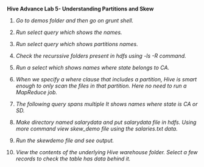 **Hive Advance Lab 5-  Understanding Partitions and Skew**

1. *Go to demos folder and then go on grunt shell.*

2. *Run select query which shows the names.*

3. *Run select query which shows partitions names.*

4. *Check the recurssive folders present in hdfs using -ls -R command.*

5. *Run a select which shows names where state belongs to CA.* 

6. *When we specify a where clause that includes a partition, Hive is smart enough to only scan the files in that partition. Here no need to run a MapReduce job.*

7. *The following query spans multiple It shows names where state is CA or SD.*

8. *Make directory named salarydata and put salarydata file in hdfs.  Using more command view skew_demo file using the salaries.txt data.*

9. *Run the skewdemo file and see output.*

10. *View the contents of the underlying Hive warehouse folder. Select a few records to check the table has data behind it.*